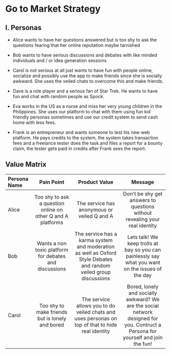 # Go to Market Strategy

## I. Personas

* Alice wants to have her questions answered but is too shy to ask the questions fearing that her online reputation maybe tarnished

* Bob wants to have serious discussions and debates with like minded individuals and / or idea generation sessions

* Carol is not serious at all just wants to have fun with people online, socialize and possibly use the app to make friends since she is socially awkward. She uses the veiled chats to overcome this and make friends.

* Dave is a role player and a serious fan of Star Trek. He wants to have fun and chat with random people as Spock.

* Eva works in the US as a nurse and miss her very young children in the Philippines. She uses our platform to chat with them using fun kid friendly personas sometimes and use our credit system to send cash home with less fees.

* Frank is an entrepreneur and wants someone to test his new web platform. He pays credits to the system, the system takes transaction fees and a freelance tester does the task and files a report for a bounty claim, the tester gets paid in credits after Frank sees the report.

## Value Matrix

| Persona Name | Pain Point | Product Value | Message |
|:-------------|:----------:|:-------------:|:-------:|
| Alice | Too shy to ask a question online on other Q and A platforms | The service has anonymous or veiled Q and A | Don't be shy get answers to questions without revealing your real identity |
| Bob | Wants a non toxic platform for debates and discussions | The service has a karma system and moderation as well as Oxford Style Debates and random veiled group discussions | Lets talk! We keep trolls at bay so you can painlessly say what you want on the issues of the day |
| Carol | Too shy to make friends but is lonely and bored | The service allows you to do veiled chats and uses personas on top of that to hide real identity | Bored, lonely and socially awkward? We are the social network designed for you. Contruct a Persona for yourself and join the fun! |
